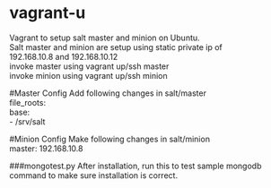 vagrant-u
=========

Vagrant to setup salt master and minion on Ubuntu.  
Salt master and minion are setup using static private ip of   
192.168.10.8 and 192.168.10.12    
invoke master using vagrant up/ssh master    
invoke minion using vagrant up/ssh minion    

#Master Config
Add following changes in salt/master   
file_roots:    
        base:   
          - /srv/salt   


#Minion Config
Make following changes in salt/minion    
master: 192.168.10.8     

###mongotest.py
After installation, run this to test sample mongodb 
command to make sure installation is correct.

